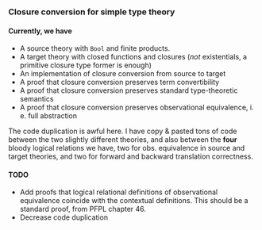 ### Closure conversion for simple type theory

#### Currently, we have 

- A source theory with `Bool` and finite products.
- A target theory with closed functions and closures (*not* existentials, a primitive closure type former is enough)
- An implementation of closure conversion from source to target
- A proof that closure conversion preserves term convertibility
- A proof that closure conversion preserves standard type-theoretic semantics
- A proof that closure conversion preserves observational equivalence, i. e. full abstraction

The code duplication is awful here. I have copy & pasted tons of code between the two slightly different theories, and also between the **four** bloody logical relations we have, two for obs. equivalence in source and target theories, and two for forward and backward translation correctness.

#### TODO

- Add proofs that logical relational definitions of observational equivalence coincide with the contextual definitions. This should be a standard proof, from PFPL chapter 46.
- Decrease code duplication
